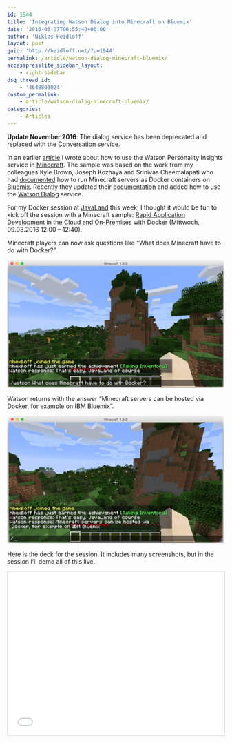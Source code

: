```yaml
---
id: 1944
title: 'Integrating Watson Dialog into Minecraft on Bluemix'
date: '2016-03-07T06:55:40+00:00'
author: 'Niklas Heidloff'
layout: post
guid: 'http://heidloff.net/?p=1944'
permalink: /article/watson-dialog-minecraft-bluemix/
accesspresslite_sidebar_layout:
    - right-sidebar
dsq_thread_id:
    - '4640803024'
custom_permalink:
    - article/watson-dialog-minecraft-bluemix/
categories:
    - Articles
---
```


**Update November 2016**: The dialog service has been deprecated and replaced with the [Conversation](https://console.ng.bluemix.net/catalog/services/conversation/) service.

In an earlier [article](http://heidloff.net/article/watson-personality-insights-minecraft-bluemix) I wrote about how to use the Watson Personality Insights service in [Minecraft](https://minecraft.net/). The sample was based on the work from my colleagues Kyle Brown, Joseph Kozhaya and Srinivas Cheemalapati who had [documented](https://www.ibm.com/developerworks/cloud/library/cl-bluemix-minecraft-docker-trs-1/) how to run Minecraft servers as Docker containers on [Bluemix](https://bluemix.net/). Recently they updated their [documentation](https://www.ibm.com/developerworks/cloud/library/cl-bluemix-minecraft-watson-trs-4/) and added how to use the [Watson Dialog](http://www.ibm.com/smarterplanet/us/en/ibmwatson/developercloud/dialog.html) service.

For my Docker session at [JavaLand](http://www.javaland.eu/en/javaland-2016/) this week, I thought it would be fun to kick off the session with a Minecraft sample: [Rapid Application Development in the Cloud and On-Premises with Docker](https://www.doag.org/konferenz/konferenzplaner/konferenzplaner_details.php?id=499959&locS=0&vid=515755) (Mittwoch, 09.03.2016 12:00 – 12:40).

Minecraft players can now ask questions like “What does Minecraft have to do with Docker?”.

![image](/assets/img/2016/03/minecraft-dialog-1.jpg)

Watson returns with the answer “Minecraft servers can be hosted via Docker, for example on IBM Bluemix”.

![image](/assets/img/2016/03/minecraft-dialog-21.jpg)

Here is the deck for the session. It includes many screenshots, but in the session I’ll demo all of this live.

<iframe allowfullscreen="" frameborder="0" height="380" marginheight="0" marginwidth="0" scrolling="no" src="//www.slideshare.net/slideshow/embed_code/key/wHpBlS7YFLx2aa" style="border:1px solid #CCC; border-width:1px; margin-bottom:5px; max-width: 100%;" width="595"></iframe>